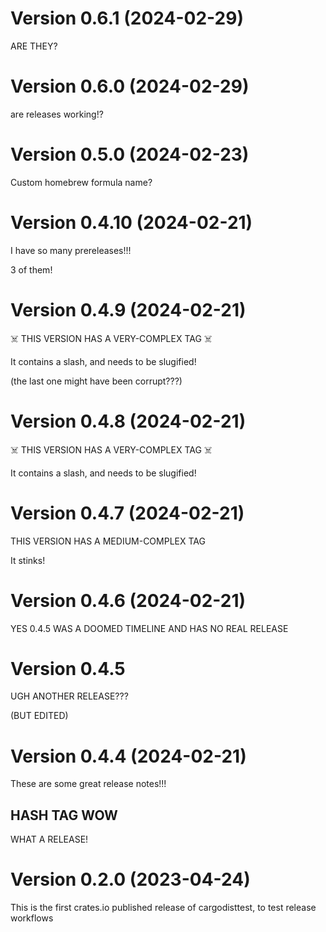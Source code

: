 # Version 0.6.1 (2024-02-29)

ARE THEY?

# Version 0.6.0 (2024-02-29)

are releases working!?

# Version 0.5.0 (2024-02-23)

Custom homebrew formula name?

# Version 0.4.10 (2024-02-21)

I have so many prereleases!!!

3 of them!

# Version 0.4.9 (2024-02-21)

☠️ THIS VERSION HAS A VERY-COMPLEX TAG ☠️

It contains a slash, and needs to be slugified!

(the last one might have been corrupt???)


# Version 0.4.8 (2024-02-21)

☠️ THIS VERSION HAS A VERY-COMPLEX TAG ☠️

It contains a slash, and needs to be slugified!


# Version 0.4.7 (2024-02-21)

THIS VERSION HAS A MEDIUM-COMPLEX TAG

It stinks!

# Version 0.4.6 (2024-02-21)

YES 0.4.5 WAS A DOOMED TIMELINE AND HAS NO REAL RELEASE

# Version 0.4.5

UGH ANOTHER RELEASE???

(BUT EDITED)

# Version 0.4.4 (2024-02-21)

These are some great release notes!!!

## HASH TAG WOW

WHAT A RELEASE!

# Version 0.2.0 (2023-04-24)

This is the first crates.io published release of cargodisttest, to test release workflows
